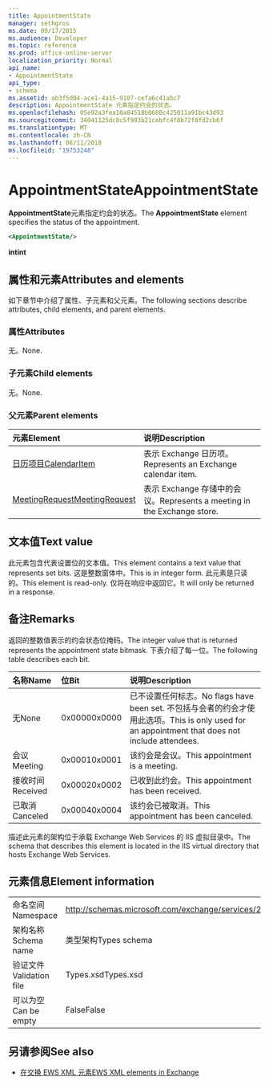 ```yaml
---
title: AppointmentState
manager: sethgros
ms.date: 09/17/2015
ms.audience: Developer
ms.topic: reference
ms.prod: office-online-server
localization_priority: Normal
api_name:
- AppointmentState
api_type:
- schema
ms.assetid: ab3f5d04-ace1-4a15-9107-cefa6c41abc7
description: AppointmentState 元素指定约会的状态。
ms.openlocfilehash: 05e92a3fea10a84518b0680c425011a91bc43d93
ms.sourcegitcommit: 34041125dc8c5f993b21cebfc4f8b72f0fd2cb6f
ms.translationtype: MT
ms.contentlocale: zh-CN
ms.lasthandoff: 06/11/2018
ms.locfileid: "19753248"
---
```

# <a name="appointmentstate"></a><span data-ttu-id="8f15e-103">AppointmentState</span><span class="sxs-lookup"><span data-stu-id="8f15e-103">AppointmentState</span></span>

<span data-ttu-id="8f15e-104">**AppointmentState**元素指定约会的状态。</span><span class="sxs-lookup"><span data-stu-id="8f15e-104">The **AppointmentState** element specifies the status of the appointment.</span></span> 
  
```XML
<AppointmentState/>
```

 <span data-ttu-id="8f15e-105">**int**</span><span class="sxs-lookup"><span data-stu-id="8f15e-105">**int**</span></span>
## <a name="attributes-and-elements"></a><span data-ttu-id="8f15e-106">属性和元素</span><span class="sxs-lookup"><span data-stu-id="8f15e-106">Attributes and elements</span></span>

<span data-ttu-id="8f15e-107">如下章节中介绍了属性、子元素和父元素。</span><span class="sxs-lookup"><span data-stu-id="8f15e-107">The following sections describe attributes, child elements, and parent elements.</span></span>
  
### <a name="attributes"></a><span data-ttu-id="8f15e-108">属性</span><span class="sxs-lookup"><span data-stu-id="8f15e-108">Attributes</span></span>

<span data-ttu-id="8f15e-109">无。</span><span class="sxs-lookup"><span data-stu-id="8f15e-109">None.</span></span>
  
### <a name="child-elements"></a><span data-ttu-id="8f15e-110">子元素</span><span class="sxs-lookup"><span data-stu-id="8f15e-110">Child elements</span></span>

<span data-ttu-id="8f15e-111">无。</span><span class="sxs-lookup"><span data-stu-id="8f15e-111">None.</span></span>
  
### <a name="parent-elements"></a><span data-ttu-id="8f15e-112">父元素</span><span class="sxs-lookup"><span data-stu-id="8f15e-112">Parent elements</span></span>

|<span data-ttu-id="8f15e-113">**元素**</span><span class="sxs-lookup"><span data-stu-id="8f15e-113">**Element**</span></span>|<span data-ttu-id="8f15e-114">**说明**</span><span class="sxs-lookup"><span data-stu-id="8f15e-114">**Description**</span></span>|
|:-----|:-----|
|[<span data-ttu-id="8f15e-115">日历项目</span><span class="sxs-lookup"><span data-stu-id="8f15e-115">CalendarItem</span></span>](calendaritem.md) <br/> |<span data-ttu-id="8f15e-116">表示 Exchange 日历项。</span><span class="sxs-lookup"><span data-stu-id="8f15e-116">Represents an Exchange calendar item.</span></span>  <br/> |
|[<span data-ttu-id="8f15e-117">MeetingRequest</span><span class="sxs-lookup"><span data-stu-id="8f15e-117">MeetingRequest</span></span>](meetingrequest.md) <br/> |<span data-ttu-id="8f15e-118">表示 Exchange 存储中的会议。</span><span class="sxs-lookup"><span data-stu-id="8f15e-118">Represents a meeting in the Exchange store.</span></span>  <br/> |
   
## <a name="text-value"></a><span data-ttu-id="8f15e-119">文本值</span><span class="sxs-lookup"><span data-stu-id="8f15e-119">Text value</span></span>

<span data-ttu-id="8f15e-120">此元素包含代表设置位的文本值。</span><span class="sxs-lookup"><span data-stu-id="8f15e-120">This element contains a text value that represents set bits.</span></span> <span data-ttu-id="8f15e-121">这是整数窗体中。</span><span class="sxs-lookup"><span data-stu-id="8f15e-121">This is in integer form.</span></span> <span data-ttu-id="8f15e-122">此元素是只读的。</span><span class="sxs-lookup"><span data-stu-id="8f15e-122">This element is read-only.</span></span> <span data-ttu-id="8f15e-123">仅将在响应中返回它。</span><span class="sxs-lookup"><span data-stu-id="8f15e-123">It will only be returned in a response.</span></span>
  
## <a name="remarks"></a><span data-ttu-id="8f15e-124">备注</span><span class="sxs-lookup"><span data-stu-id="8f15e-124">Remarks</span></span>

<span data-ttu-id="8f15e-125">返回的整数值表示的约会状态位掩码。</span><span class="sxs-lookup"><span data-stu-id="8f15e-125">The integer value that is returned represents the appointment state bitmask.</span></span> <span data-ttu-id="8f15e-126">下表介绍了每一位。</span><span class="sxs-lookup"><span data-stu-id="8f15e-126">The following table describes each bit.</span></span>
  
|<span data-ttu-id="8f15e-127">**名称**</span><span class="sxs-lookup"><span data-stu-id="8f15e-127">**Name**</span></span>|<span data-ttu-id="8f15e-128">**位**</span><span class="sxs-lookup"><span data-stu-id="8f15e-128">**Bit**</span></span>|<span data-ttu-id="8f15e-129">**说明**</span><span class="sxs-lookup"><span data-stu-id="8f15e-129">**Description**</span></span>|
|:-----|:-----|:-----|
|<span data-ttu-id="8f15e-130">无</span><span class="sxs-lookup"><span data-stu-id="8f15e-130">None</span></span>  <br/> |<span data-ttu-id="8f15e-131">0x0000</span><span class="sxs-lookup"><span data-stu-id="8f15e-131">0x0000</span></span>  <br/> |<span data-ttu-id="8f15e-132">已不设置任何标志。</span><span class="sxs-lookup"><span data-stu-id="8f15e-132">No flags have been set.</span></span> <span data-ttu-id="8f15e-133">不包括与会者的约会才使用此选项。</span><span class="sxs-lookup"><span data-stu-id="8f15e-133">This is only used for an appointment that does not include attendees.</span></span>  <br/> |
|<span data-ttu-id="8f15e-134">会议</span><span class="sxs-lookup"><span data-stu-id="8f15e-134">Meeting</span></span>  <br/> |<span data-ttu-id="8f15e-135">0x0001</span><span class="sxs-lookup"><span data-stu-id="8f15e-135">0x0001</span></span>  <br/> |<span data-ttu-id="8f15e-136">该约会是会议。</span><span class="sxs-lookup"><span data-stu-id="8f15e-136">This appointment is a meeting.</span></span>  <br/> |
|<span data-ttu-id="8f15e-137">接收时间</span><span class="sxs-lookup"><span data-stu-id="8f15e-137">Received</span></span>  <br/> |<span data-ttu-id="8f15e-138">0x0002</span><span class="sxs-lookup"><span data-stu-id="8f15e-138">0x0002</span></span>  <br/> |<span data-ttu-id="8f15e-139">已收到此约会。</span><span class="sxs-lookup"><span data-stu-id="8f15e-139">This appointment has been received.</span></span>  <br/> |
|<span data-ttu-id="8f15e-140">已取消</span><span class="sxs-lookup"><span data-stu-id="8f15e-140">Canceled</span></span>  <br/> |<span data-ttu-id="8f15e-141">0x0004</span><span class="sxs-lookup"><span data-stu-id="8f15e-141">0x0004</span></span>  <br/> |<span data-ttu-id="8f15e-142">该约会已被取消。</span><span class="sxs-lookup"><span data-stu-id="8f15e-142">This appointment has been canceled.</span></span>  <br/> |
   
<span data-ttu-id="8f15e-143">描述此元素的架构位于承载 Exchange Web Services 的 IIS 虚拟目录中。</span><span class="sxs-lookup"><span data-stu-id="8f15e-143">The schema that describes this element is located in the IIS virtual directory that hosts Exchange Web Services.</span></span>
  
## <a name="element-information"></a><span data-ttu-id="8f15e-144">元素信息</span><span class="sxs-lookup"><span data-stu-id="8f15e-144">Element information</span></span>

|||
|:-----|:-----|
|<span data-ttu-id="8f15e-145">命名空间</span><span class="sxs-lookup"><span data-stu-id="8f15e-145">Namespace</span></span>  <br/> |http://schemas.microsoft.com/exchange/services/2006/types  <br/> |
|<span data-ttu-id="8f15e-146">架构名称</span><span class="sxs-lookup"><span data-stu-id="8f15e-146">Schema name</span></span>  <br/> |<span data-ttu-id="8f15e-147">类型架构</span><span class="sxs-lookup"><span data-stu-id="8f15e-147">Types schema</span></span>  <br/> |
|<span data-ttu-id="8f15e-148">验证文件</span><span class="sxs-lookup"><span data-stu-id="8f15e-148">Validation file</span></span>  <br/> |<span data-ttu-id="8f15e-149">Types.xsd</span><span class="sxs-lookup"><span data-stu-id="8f15e-149">Types.xsd</span></span>  <br/> |
|<span data-ttu-id="8f15e-150">可以为空</span><span class="sxs-lookup"><span data-stu-id="8f15e-150">Can be empty</span></span>  <br/> |<span data-ttu-id="8f15e-151">False</span><span class="sxs-lookup"><span data-stu-id="8f15e-151">False</span></span>  <br/> |
   
## <a name="see-also"></a><span data-ttu-id="8f15e-152">另请参阅</span><span class="sxs-lookup"><span data-stu-id="8f15e-152">See also</span></span>

- [<span data-ttu-id="8f15e-153">在交换 EWS XML 元素</span><span class="sxs-lookup"><span data-stu-id="8f15e-153">EWS XML elements in Exchange</span></span>](ews-xml-elements-in-exchange.md)


